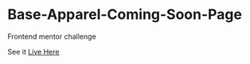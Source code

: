 # Base-Apparel-Coming-Soon-Page
Frontend mentor challenge

See it [Live Here](https://base-apparel-base.netlify.app/)
